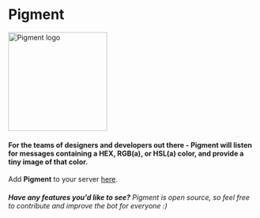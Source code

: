 # Pigment 

<img src="https://user-images.githubusercontent.com/83192247/182010208-795b6956-e99e-42ec-b0a7-10e1bdbc9ca3.png" alt="Pigment logo" width="200px"/>

#### For the teams of designers and developers out there - Pigment will listen for messages containing a HEX, RGB(a), or HSL(a) color, and provide a tiny image of that color.

Add **Pigment** to your server [here](https://discord.com/api/oauth2/authorize?client_id=1003063507497009294&permissions=292057803840&scope=bot).

###### **Have any features you'd like to see?** Pigment is open source, so feel free to contribute and improve the bot for everyone :)

